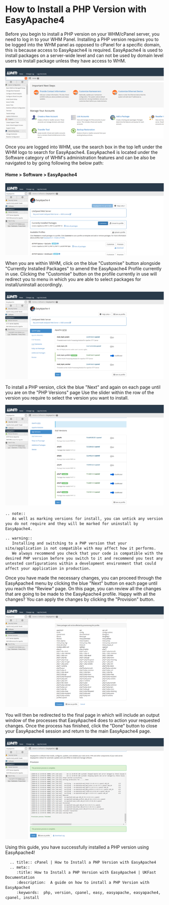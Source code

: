 # How to Install a PHP Version with EasyApache4

Before you begin to install a PHP version on your WHM/cPanel server, you need to log in to your WHM Panel.
Installing a PHP version requires you to be logged into the WHM panel as opposed to cPanel for a specific domain, this is because access to EasyApache4 is required.
EasyApache4 is used to install packages on a server-wide level and can not be used by domain level users to install package unless they have access to WHM.

![cPanel Home](files/cpanel_home.PNG)

Once you are logged into WHM, use the search box in the top left under the WHM logo to search for EasyApache4.
EasyApache4 is located under the Software category of WHM's administration features and can be also be navigated to by going following the below path:

#### Home > Software > EasyApache4

![cPanel EA4 Home](files/cpanel_easyapache4home.PNG)

When you are within WHM, click on the blue "Customise" button alongside "Currently Installed Packages" to amend the EasyApache4 Profile currently in use.
Clicking the "Customise" button on the profile currently in use will redirect you to menu in which you are able to select packages for install/uninstall accordingly.

![cPanel EA4 Apache MPM](files/cpanel_easyapache4apachempm.PNG)

To install a PHP version, click the blue "Next" and again on each page until you are on the "PHP Versions" page
Use the slider within the row of the version you require to select the version you want to install.

![cPanel EA4 PHP Version](files/cpanel_easyapache4phpversion.PNG)

```eval_rst
.. note::
   As well as marking versions for install, you can untick any version you do not require and they will be marked for uninstall by EasyApache4.
```

```eval_rst
.. warning::
   Installing and switching to a PHP version that your site/application is not compatible with may affect how it performs.
   We always recommend you check that your code is compatible with the desired PHP version before you switch to it and recommend you test any untested configurations within a development environment that could affect your application in production.
```

Once you have made the necessary changes, you can proceed through the EasyApache4 menu by clicking the blue "Next" button on each page until you reach the "Review" page.
On this page, you can review all the changes that are going to be made to the EasyApache4 profile. Happy with all the changes? You can apply the changes by clicking the "Provision" button.

![cPanel EA4 Review](files/cpanel_easyapache4review.PNG)

You will then be redirected to the final page in which will include an output window of the processes that EasyApache4 does to action your requested changes.
Once the process has finished, click the "Done" button to close your EasyApache4 session and return to the main EasyApache4 page.

![cPanel EA4 Done](files/cpanel_easyapache4done.PNG)

Using this guide, you have successfully installed a PHP version using EasyApache4!

```eval_rst
  .. title:: cPanel | How to Install a PHP Version with EasyApache4
  .. meta::
     :title: How to Install a PHP Version with EasyApache4 | UKFast Documentation
     :description:  A guide on how to install a PHP Version with EasyApache4
     :keywords:  php, version, cpanel, easy, easyapache, easyapache4, cpanel, install
```
